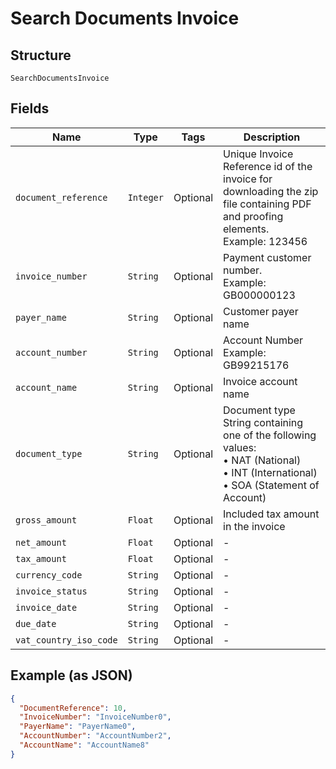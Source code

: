 
# Search Documents Invoice

## Structure

`SearchDocumentsInvoice`

## Fields

| Name | Type | Tags | Description |
|  --- | --- | --- | --- |
| `document_reference` | `Integer` | Optional | Unique Invoice Reference id of the invoice for downloading the zip file containing PDF and proofing elements.<br>Example: 123456 |
| `invoice_number` | `String` | Optional | Payment customer number.<br>Example: GB000000123 |
| `payer_name` | `String` | Optional | Customer payer name |
| `account_number` | `String` | Optional | Account Number<br>Example: GB99215176 |
| `account_name` | `String` | Optional | Invoice account name |
| `document_type` | `String` | Optional | Document type<br>String containing one of the following values:<br>•    NAT (National)<br>•    INT (International)<br>•    SOA (Statement of Account) |
| `gross_amount` | `Float` | Optional | Included tax amount in the invoice |
| `net_amount` | `Float` | Optional | - |
| `tax_amount` | `Float` | Optional | - |
| `currency_code` | `String` | Optional | - |
| `invoice_status` | `String` | Optional | - |
| `invoice_date` | `String` | Optional | - |
| `due_date` | `String` | Optional | - |
| `vat_country_iso_code` | `String` | Optional | - |

## Example (as JSON)

```json
{
  "DocumentReference": 10,
  "InvoiceNumber": "InvoiceNumber0",
  "PayerName": "PayerName0",
  "AccountNumber": "AccountNumber2",
  "AccountName": "AccountName8"
}
```

